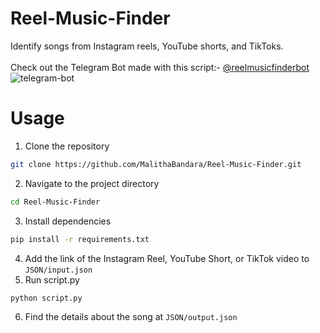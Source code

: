 # Reel-Music-Finder
Identify songs from Instagram reels, YouTube shorts, and TikToks.
<br><br>
Check out the Telegram Bot made with this script:- [@reelmusicfinderbot](https://t.me/reelmusicfinderbot)
<br>
![telegram-bot](img/ss.png)

# Usage
1. Clone the repository
```bash
git clone https://github.com/MalithaBandara/Reel-Music-Finder.git
```
2. Navigate to the project directory
```bash
cd Reel-Music-Finder
```
3. Install dependencies
```bash
pip install -r requirements.txt
```
4. Add the link of the Instagram Reel, YouTube Short, or TikTok video to `JSON/input.json`
5. Run script.py
```bash
python script.py
```
6. Find the details about the song at `JSON/output.json`
   
